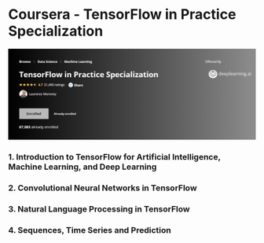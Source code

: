 <h1> Coursera - TensorFlow in Practice Specialization</h1>
<a href = "https://www.coursera.org/specializations/tensorflow-in-practice"> <img src="/Tensorflow_Screen.png"></a>

<h3> 1. Introduction to TensorFlow for Artificial Intelligence, Machine Learning, and Deep Learning</h3>
<h3> 2. Convolutional Neural Networks in TensorFlow</h3>
<h3> 3. Natural Language Processing in TensorFlow</h3>
<h3> 4. Sequences, Time Series and Prediction</h3>
